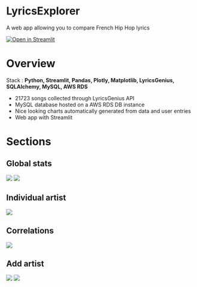 # LyricsExplorer
A web app allowing you to compare French Hip Hop lyrics

[![Open in Streamlit](https://static.streamlit.io/badges/streamlit_badge_black_white.svg)](https://bit.ly/LyricsExplorer)

# Overview

Stack : **Python, Streamlit, Pandas, Plotly, Matplotlib, LyricsGenius, SQLAlchemy, MySQL, AWS RDS**

* 21723 songs collected through LyricsGenius API
* MySQL database hosted on a AWS RDS DB instance
* Nice looking charts automatically generated from data and user entries
* Web app with Streamlit

# Sections

## Global stats

![](https://i.ibb.co/KmGPBv3/Sans-titre.png)
![](https://cdn.discordapp.com/attachments/513701275305639947/890300386139844678/newplot1.png)

## Individual artist

![](https://cdn.discordapp.com/attachments/513701275305639947/890300403135152128/newplot3.png)

## Correlations

![](https://cdn.discordapp.com/attachments/513701275305639947/890300388014694470/newplot4.png)

## Add artist

![](https://cdn.discordapp.com/attachments/513701275305639947/890300386286645298/newplot5.png)
![](https://cdn.discordapp.com/attachments/513701275305639947/890300386781593630/newplot6.png)

